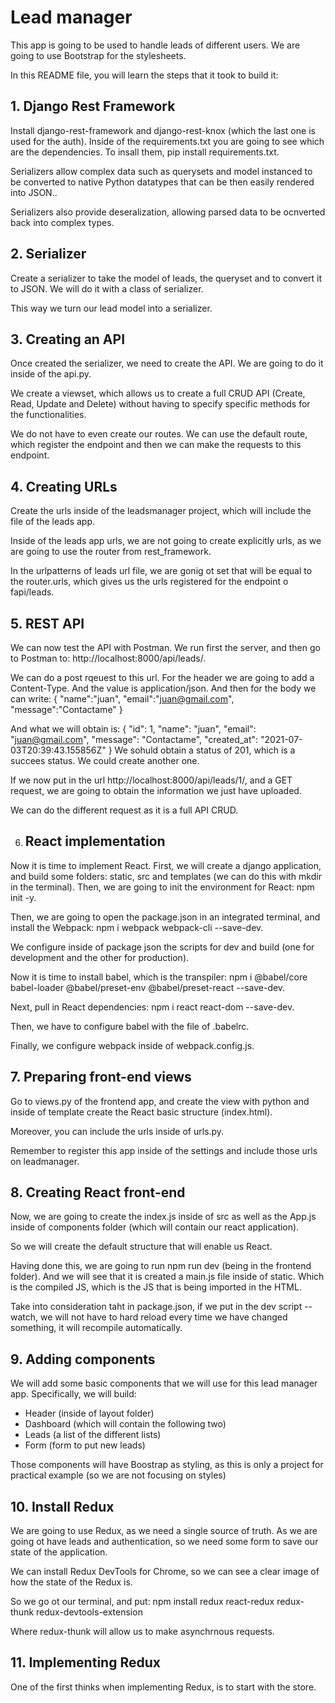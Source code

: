 # Lead manager
This app is going to be used to handle leads of different users.
We are going to use Bootstrap for the stylesheets.

In this README file, you will learn the steps that it took to build it:
## 1. Django Rest Framework
Install django-rest-framework and django-rest-knox (which the last one is used for the auth).
Inside of the requirements.txt you are going to see which are the dependencies. To insall them, pip install requirements.txt.

Serializers allow complex data such as querysets and model instanced to be converted to native Python datatypes that can be then easily rendered into JSON..

Serializers also provide deseralization, allowing parsed data to be ocnverted back into complex types.

## 2. Serializer 
Create a serializer to take the model of leads, the queryset and to convert it to JSON. We will do it with a class of serializer.

This way we turn our lead model into a serializer.

## 3. Creating an API 
Once created the serializer, we need to create the API. We are going to do it inside of the api.py.

We create a viewset, which allows us to create a full CRUD API (Create, Read, Update and Delete) without having to specify specific methods for the functionalities.

We do not have to even create our routes. We can use the default route, which register the endpoint and then we can make the requests to this endpoint.

## 4. Creating URLs 
Create the urls inside of the leadsmanager project, which will include the file of the leads app.

Inside of the leads app urls, we are not going to create explicitly urls, as we are going to use the router from rest_framework.

In the urlpatterns of leads url file, we are gonig ot set that will be equal to the router.urls, which gives us the urls registered for the endpoint o fapi/leads.

## 5. REST API
We can now test the API with Postman. We run first the server, and then go to Postman to: http://localhost:8000/api/leads/. 

We can do a post rqeuest to this url. For the header we are going to add a Content-Type. And the value is application/json. And then for the body we can write:
    {
        "name":"juan",
        "email":"juan@gmail.com",
        "message":"Contactame"
    }

And what we will obtain is:
    {
        "id": 1,
        "name": "juan",
        "email": "juan@gmail.com",
        "message": "Contactame",
        "created_at": "2021-07-03T20:39:43.155856Z"
    }
We sohuld obtain a status of 201, which is a succees status.
We could create another one.

If we now put in the url http://localhost:8000/api/leads/1/, and a GET request, we are going to obtain the information we just have uploaded.

We can do the different request as it is a full API CRUD.

6. ## React implementation
Now it is time to implement React.
First, we will create a django application, and build some folders: static, src and templates (we can do this with mkdir in the terminal).
Then, we are going to init the environment for React: npm init -y.

Then, we are going to open the package.json in an integrated terminal, and install the Webpack: npm i webpack webpack-cli --save-dev.

We configure inside of package json the scripts for dev and build (one for development and the other for production).

Now it is time to install babel, which is the transpiler: npm i @babel/core babel-loader @babel/preset-env @babel/preset-react --save-dev.

Next, pull in React dependencies: npm i react react-dom --save-dev.

Then, we have to configure babel with the file of .babelrc.

Finally, we configure webpack inside of webpack.config.js.

## 7. Preparing front-end views
Go to views.py of the frontend app, and create the view with python and inside of template create the React basic structure (index.html).

Moreover, you can include the urls inside of urls.py.

Remember to register this app inside of the settings and include those urls on leadmanager.

## 8. Creating React front-end
Now, we are going to create the index.js inside of src as well as the App.js inside of components folder (which will contain our react application).

So we will create the default structure that will enable us React.

Having done this, we are going to run npm run dev (being in the frontend folder). And we will see that it is created a main.js file inside of static. Which is the compiled JS, which is the JS that is being imported in the HTML.

Take into consideration taht in package.json, if we put in the dev script --watch, we will not have to hard reload every time we have changed something, it will recompile automatically.

## 9. Adding components
We will add some basic components that we will use for this lead manager app. Specifically, we will build:
- Header (inside of layout folder)
- Dashboard (which will contain the following two)
- Leads (a list of the different lists)
- Form (form to put new leads)

Those components will have Boostrap as styling, as this is only a project for practical example (so we are not focusing on styles)

## 10. Install Redux
We are going to use Redux, as we need a single source of truth. As we are going ot have leads and authentication, so we need some form to save our state of the application.

We can install Redux DevTools for Chrome, so we can see a clear image of how the state of the Redux is.

So we go ot our terminal, and put: npm install redux react-redux redux-thunk redux-devtools-extension

Where redux-thunk will allow us to make asynchrnous requests.

## 11. Implementing Redux

One of the first thinks when implementing Redux, is to start with the store.